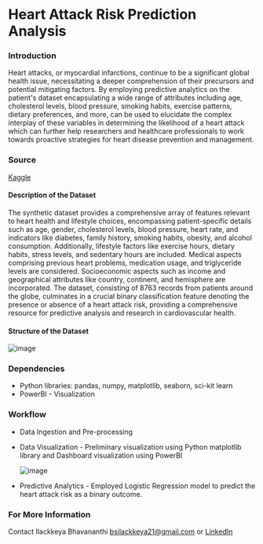 # Heart Attack Risk Prediction Analysis

### Introduction
Heart attacks, or myocardial infarctions, continue to be a significant global health issue, necessitating a deeper comprehension of their precursors and potential mitigating factors. By employing predictive analytics on the patient's dataset encapsulating a wide range of attributes including age, cholesterol levels, blood pressure, smoking habits, exercise patterns, dietary preferences, and more, can be used to elucidate the complex interplay of these variables in determining the likelihood of a heart attack which can further help researchers and healthcare professionals to work towards proactive strategies for heart disease prevention and management. 

### Source 

[Kaggle](https://www.kaggle.com/datasets/iamsouravbanerjee/heart-attack-prediction-dataset/data)

#### Description of the Dataset
The synthetic dataset provides a comprehensive array of features relevant to heart health and lifestyle choices, encompassing patient-specific details such as age, gender, cholesterol levels, blood pressure, heart rate, and indicators like diabetes, family history, smoking habits, obesity, and alcohol consumption. Additionally, lifestyle factors like exercise hours, dietary habits, stress levels, and sedentary hours are included. Medical aspects comprising previous heart problems, medication usage, and triglyceride levels are considered. Socioeconomic aspects such as income and geographical attributes like country, continent, and hemisphere are incorporated. The dataset, consisting of 8763 records from patients around the globe, culminates in a crucial binary classification feature denoting the presence or absence of a heart attack risk, providing a comprehensive resource for predictive analysis and research in cardiovascular health.

#### Structure of the Dataset
![image](https://github.com/Ilackkeya/Heart_Attack_Risk_Prediction_Analysis/assets/66105814/001521c7-44b0-4468-90e6-381a99f48d22)

### Dependencies

- Python libraries: pandas, numpy, matplotlib, seaborn, sci-kit learn
- PowerBI - Visualization

### Workflow
- Data Ingestion and Pre-processing
- Data Visualization - Preliminary visualization using Python matplotlib library and Dashboard visualization using PowerBI
  
  ![image](https://github.com/Ilackkeya/Heart_Attack_Risk_Prediction_Analysis/assets/66105814/5f575a64-93bc-4e18-8dd2-7b5cc9a7f87f)

- Predictive Analytics - Employed Logistic Regression model to predict the heart attack risk as a binary outcome.

### For More Information
Contact Ilackkeya Bhavananthi bsilackkeya21@gmail.com or [LinkedIn](https://www.linkedin.com/in/ilackkeya/)
